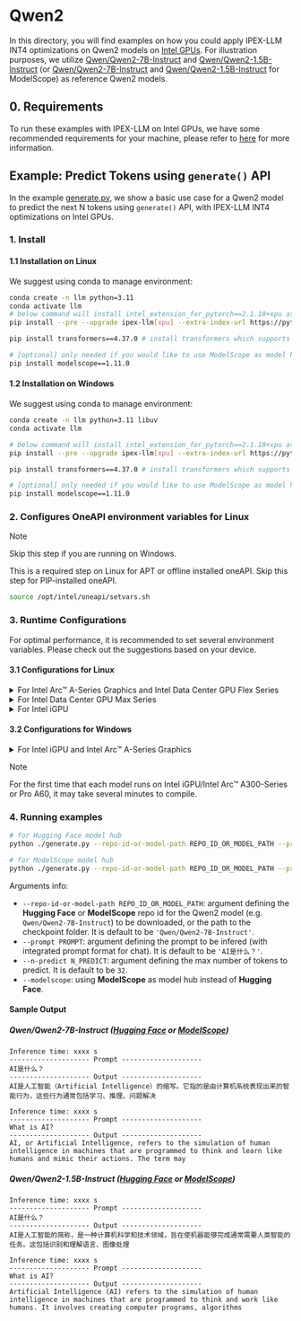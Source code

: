 # Qwen2
In this directory, you will find examples on how you could apply IPEX-LLM INT4 optimizations on Qwen2 models on [Intel GPUs](../../../README.md). For illustration purposes, we utilize [Qwen/Qwen2-7B-Instruct](https://huggingface.co/Qwen/Qwen2-7B-Instruct) and [Qwen/Qwen2-1.5B-Instruct](https://huggingface.co/Qwen/Qwen2-1.5B-Instruct) (or [Qwen/Qwen2-7B-Instruct](https://www.modelscope.cn/models/Qwen/Qwen2-7B-Instruct) and [Qwen/Qwen2-1.5B-Instruct](https://www.modelscope.cn/models/Qwen/Qwen2-1.5B-Instruct) for ModelScope) as reference Qwen2 models.

## 0. Requirements
To run these examples with IPEX-LLM on Intel GPUs, we have some recommended requirements for your machine, please refer to [here](../../../README.md#requirements) for more information.

## Example: Predict Tokens using `generate()` API
In the example [generate.py](./generate.py), we show a basic use case for a Qwen2 model to predict the next N tokens using `generate()` API, with IPEX-LLM INT4 optimizations on Intel GPUs.
### 1. Install
#### 1.1 Installation on Linux
We suggest using conda to manage environment:
```bash
conda create -n llm python=3.11
conda activate llm
# below command will install intel_extension_for_pytorch==2.1.10+xpu as default
pip install --pre --upgrade ipex-llm[xpu] --extra-index-url https://pytorch-extension.intel.com/release-whl/stable/xpu/us/

pip install transformers==4.37.0 # install transformers which supports Qwen2

# [optional] only needed if you would like to use ModelScope as model hub
pip install modelscope==1.11.0
```

#### 1.2 Installation on Windows
We suggest using conda to manage environment:
```bash
conda create -n llm python=3.11 libuv
conda activate llm

# below command will install intel_extension_for_pytorch==2.1.10+xpu as default
pip install --pre --upgrade ipex-llm[xpu] --extra-index-url https://pytorch-extension.intel.com/release-whl/stable/xpu/us/

pip install transformers==4.37.0 # install transformers which supports Qwen2

# [optional] only needed if you would like to use ModelScope as model hub
pip install modelscope==1.11.0
```

### 2. Configures OneAPI environment variables for Linux

> [!NOTE]
> Skip this step if you are running on Windows.

This is a required step on Linux for APT or offline installed oneAPI. Skip this step for PIP-installed oneAPI.

```bash
source /opt/intel/oneapi/setvars.sh
```

### 3. Runtime Configurations
For optimal performance, it is recommended to set several environment variables. Please check out the suggestions based on your device.
#### 3.1 Configurations for Linux
<details>

<summary>For Intel Arc™ A-Series Graphics and Intel Data Center GPU Flex Series</summary>

```bash
export USE_XETLA=OFF
export SYCL_PI_LEVEL_ZERO_USE_IMMEDIATE_COMMANDLISTS=1
export SYCL_CACHE_PERSISTENT=1
```

</details>

<details>

<summary>For Intel Data Center GPU Max Series</summary>

```bash
export LD_PRELOAD=${LD_PRELOAD}:${CONDA_PREFIX}/lib/libtcmalloc.so
export SYCL_PI_LEVEL_ZERO_USE_IMMEDIATE_COMMANDLISTS=1
export SYCL_CACHE_PERSISTENT=1
export ENABLE_SDP_FUSION=1
```
> Note: Please note that `libtcmalloc.so` can be installed by `conda install -c conda-forge -y gperftools=2.10`.
</details>

<details>

<summary>For Intel iGPU</summary>

```bash
export SYCL_CACHE_PERSISTENT=1
```

</details>

#### 3.2 Configurations for Windows
<details>

<summary>For Intel iGPU and Intel Arc™ A-Series Graphics</summary>

```cmd
set SYCL_CACHE_PERSISTENT=1
```

</details>


> [!NOTE]
> For the first time that each model runs on Intel iGPU/Intel Arc™ A300-Series or Pro A60, it may take several minutes to compile.
### 4. Running examples

```bash
# for Hugging Face model hub
python ./generate.py --repo-id-or-model-path REPO_ID_OR_MODEL_PATH --prompt PROMPT --n-predict N_PREDICT

# for ModelScope model hub
python ./generate.py --repo-id-or-model-path REPO_ID_OR_MODEL_PATH --prompt PROMPT --n-predict N_PREDICT --modelscope
```

Arguments info:
- `--repo-id-or-model-path REPO_ID_OR_MODEL_PATH`: argument defining the  **Hugging Face** or **ModelScope** repo id for the Qwen2 model (e.g. `Qwen/Qwen2-7B-Instruct`) to be downloaded, or the path to the checkpoint folder. It is default to be `'Qwen/Qwen2-7B-Instruct'`.
- `--prompt PROMPT`: argument defining the prompt to be infered (with integrated prompt format for chat). It is default to be `'AI是什么？'`.
- `--n-predict N_PREDICT`: argument defining the max number of tokens to predict. It is default to be `32`.
- `--modelscope`: using **ModelScope** as model hub instead of **Hugging Face**.

#### Sample Output
##### Qwen/Qwen2-7B-Instruct ([Hugging Face](https://huggingface.co/Qwen/Qwen2-7B-Instruct) or [ModelScope](https://www.modelscope.cn/models/Qwen/Qwen2-7B-Instruct))
```log
Inference time: xxxx s
-------------------- Prompt --------------------
AI是什么？
-------------------- Output --------------------
AI是人工智能（Artificial Intelligence）的缩写。它指的是由计算机系统表现出来的智能行为，这些行为通常包括学习、推理、问题解决
```

```log
Inference time: xxxx s
-------------------- Prompt --------------------
What is AI?
-------------------- Output --------------------
AI, or Artificial Intelligence, refers to the simulation of human intelligence in machines that are programmed to think and learn like humans and mimic their actions. The term may
```

##### Qwen/Qwen2-1.5B-Instruct ([Hugging Face](https://huggingface.co/Qwen/Qwen2-1.5B-Instruct) or [ModelScope](https://www.modelscope.cn/models/Qwen/Qwen2-1.5B-Instruct))
```log
Inference time: xxxx s
-------------------- Prompt --------------------
AI是什么？
-------------------- Output --------------------
AI是人工智能的简称，是一种计算机科学和技术领域，旨在使机器能够完成通常需要人类智能的任务。这包括识别和理解语言、图像处理
```

```log
Inference time: xxxx s
-------------------- Prompt --------------------
What is AI?
-------------------- Output --------------------
Artificial Intelligence (AI) refers to the simulation of human intelligence in machines that are programmed to think and work like humans. It involves creating computer programs, algorithms
```